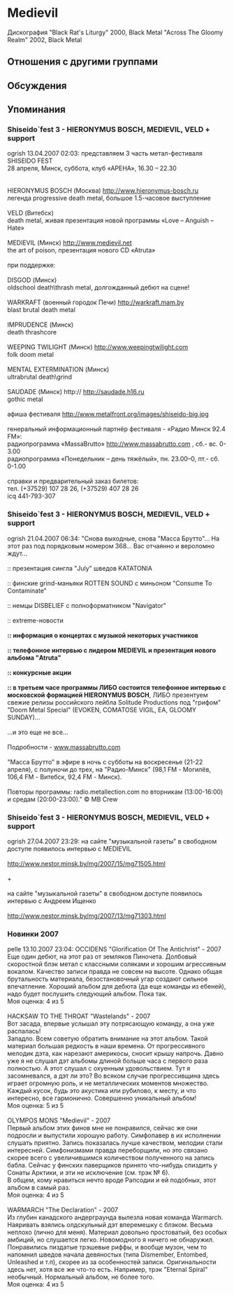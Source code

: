 # Medievil

Дискография
"Black Rat's Liturgy" 2000, Black Metal
"Across The Gloomy Realm" 2002, Black Metal

## Отношения с другими группами


## Обсуждения


## Упоминания

### Shiseido`fest 3 - HIERONYMUS BOSCH, MEDIEVIL, VELD + support

ogrish 13.04.2007 02:03:
представляем 3 часть метал-фестиваля  SHISEIDO FEST<BR>28 апреля, Минск, суббота, клуб «АРЕНА», 16.30 – 22.30<BR><BR><BR>HIERONYMUS BOSCH (Москва) <A HREF="http://www.hieronymus-bosch.ru" TARGET="_blank">http://www.hieronymus-bosch.ru</A><BR>легенда progressive death metal, большое 1.5-часовое выступление<BR><BR>VELD (Витебск)<BR>death metal, живая презентация новой программы «Love – Anguish – Hate»<BR><BR>MEDIEVIL (Минск) <A HREF="http://www.medievil.net" TARGET="_blank">http://www.medievil.net</A><BR>the art of poison, презентация нового CD «Atruta»<BR><BR>при поддержке:<BR><BR>DISGOD (Минск)<BR>oldschool death\thrash metal, долгожданный дебют на сцене!<BR><BR>WARKRAFT (военный городок Печи) <A HREF="http://warkraft.mam.by" TARGET="_blank">http://warkraft.mam.by</A><BR>blast brutal death metal<BR><BR>IMPRUDENCE (Минск)<BR>death thrashcore<BR><BR>WEEPING TWILIGHT (Минск) <A HREF="http://www.weepingtwilight.com" TARGET="_blank">http://www.weepingtwilight.com</A><BR>folk doom metal<BR><BR>MENTAL EXTERMINATION (Минск)<BR>ultrabrutal death\grind<BR><BR>SAUDADE (Минск) http:// <A HREF="http://saudade.h16.ru" TARGET="_blank">http://saudade.h16.ru</A><BR>gothic metal<BR><BR>афиша фестиваля <A HREF="http://www.metalfront.org/images/shiseido-big.jpg" TARGET="_blank">http://www.metalfront.org/images/shiseido-big.jpg</A><BR><BR>генеральный информационный партнёр фестиваля - «Радио Минск 92.4 FM»:<BR>радиопрограмма «MassaBrutto» <A HREF="http://www.massabrutto.com" TARGET="_blank">http://www.massabrutto.com</A> , сб.- вс. 0-3.00 <BR>радиопрограмма «Понедельник – день тяжёлый», пн. 23.00–0, пт.- сб. 0-1.00<BR><BR>справки и предварительный заказ билетов: <BR>тел. (+37529) 107 28 26, (+37529) 407 28 26<BR>icq 441-793-307

### Shiseido`fest 3 - HIERONYMUS BOSCH, MEDIEVIL, VELD + support

ogrish 21.04.2007 06:34:
"Снова выходные, снова "Масса Брутто"... На этот раз под порядковым номером 368... Вас отчаянно и вероломно ждут...<BR><BR>:: презентация сингла "July" шведов KATATONIA<BR><BR>:: финские grind-маньяки ROTTEN SOUND с миньоном "Consume To Contaminate"<BR><BR>:: немцы DISBELIEF с полноформатником "Navigator"<BR><BR>:: extreme-новости<BR><BR><B>:: информация о концертах с музыкой некоторых участников<BR><BR>:: телефонное интервью с лидером MEDIEVIL и презентация нового альбома "Atruta"<BR><BR>:: конкурсные акции<BR><BR>:: в третьем часе программы ЛИБО состоится телефонное интервью с московской формацией HIERONYMUS BOSCH</B>, ЛИБО презентуем свежие релизы российского лейбла Solitude Productions под "грифом" "Doom Metal Special" (EVOKEN, COMATOSE VIGIL, EA, GLOOMY SUNDAY)...<BR><BR>...и это еще не все...<BR><BR>Подробности - www.massabrutto.com<BR><BR>"Масса Брутто" в эфире в ночь с субботы на воскресенье (21-22 апреля), с полуночи до трех, на "Радио-Минск" (98,1 FM - Могилёв, 106,4 FM - Витебск, 92,4 FM - Минск).<BR><BR>Повторы программы: radio.metallection.com по вторникам (13:00-16:00) и средам (20:00-23:00)." &copy; MB Crew

### Shiseido`fest 3 - HIERONYMUS BOSCH, MEDIEVIL, VELD + support

ogrish 27.04.2007 23:29:
на сайте "музыкальной газеты" в свободном доступе появилось интервью с MEDIEVIL <BR><BR><A HREF="http://www.nestor.minsk.by/mg/2007/15/mg71505.html" TARGET="_blank">http://www.nestor.minsk.by/mg/2007/15/mg71505.html</A> <BR><BR>+ <BR><BR>на сайте "музыкальной газеты" в свободном доступе появилось интервью с Андреем Ищенко<BR><BR><A HREF="http://www.nestor.minsk.by/mg/2007/13/mg71303.html" TARGET="_blank">http://www.nestor.minsk.by/mg/2007/13/mg71303.html</A><BR>

### Новинки 2007

pelle 13.10.2007 23:04:
OCCIDENS "Glorification Of The Antichrist" - 2007<BR>Еще один дебют, на этот раз от земляков Пиночета. Долбовый скоростной блэк метал с классными соляками и хорошим агрессивным вокалом. Качество записи правда не совсем на высоте. Однако общая брутальность материала, безостановочный угар создают сильное впечатление. Хороший альбом для дебюта (да еще команды из ебеней), надо будет послушить следующий альбом. Пока так.<BR>Моя оценка: 4 из 5<BR><BR>HACKSAW TO THE THROAT "Wastelands" - 2007<BR>Вот засада, впервые услышал эту потрясающую команду, а она уже распалась! <BR>Западло. Всем советую обратить внимание на этот альбом. Такой материал большая редкость в наши времена. От прогрессивного мелодик дэта, как нарезают америкосы, сносит крышу напрочь. Давно уже я не слушал дэт альбомы длиной больше часа с первого раза полностью. А этот слушал с охуенным удовольствием. Тут я засомневался, а дэт ли это? Во всяком случае прогрессивщина здесь играет огромную роль, и не металлических моментов множество. Каждый кусок, будь это акустика или рубилово, к месту, и что интересно, все гармонично. Совершенно уникальный альбом!<BR>Моя оценка: 5 из 5<BR><BR>OLYMPOS MONS "Medievil" - 2007<BR>Первый альбом этих финов мне не понравился, сейчас же они подросли и выпустили хорошую работу. Симфопавер в их исполнении слушать приятно. Запись показалась лучше качеством, мелодии стали интересней. Симфонизмами правда переборщили, но это связано скорее всего с увеличившимся количеством полученного на запись бабла. Сейчас у финских паверщиков принято что-нибудь спиздить у Сонаты Арктики, и эти не исключение (см. трэк № 6). <BR>В общем, кому нравиться нечто вроде Рапсодии и ей подобных, этот альбом в самый раз.<BR>Моя оценка: 4 из 5<BR><BR>WARMARCH "The Declaration" - 2007<BR>Из глубин канадского андерграунда вылезла новая команда Warmarch. Наяривать взялись олдскульный дэт вперемешку с блэком. Весьма неплохо (лично для меня). Материал довольно простоватый, без особых амбиций, но слушается легко. Новомодного я ничего не обнаружил. Понравились пиздатые трэшевые риффы, и вообще музон, чем то напомнил шведов начала девяностых (типа Dismember, Entombed, Unleashed и т.п), скорее из за особенностей записи. Оригинальности здесь нет, хотя все же что-то есть. Например, трэк "Eternal Spiral" необычный. Нормальный альбом, не более того.<BR>Моя оценка: 4 из 5<BR>

